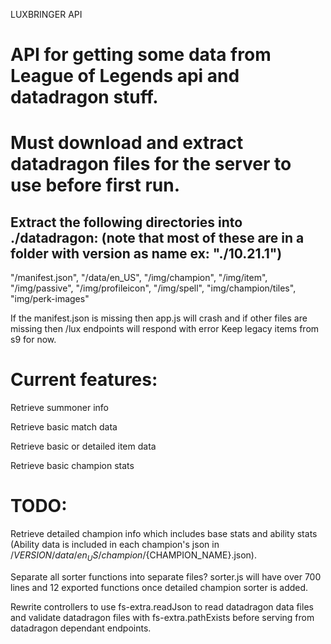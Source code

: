 LUXBRINGER API

# API for getting some data from League of Legends api and datadragon stuff.

# Must download and extract datadragon files for the server to use before first run.
## Extract the following directories into ./datadragon: (note that most of these are in a folder with version as name ex: "./10.21.1")
"/manifest.json", "/data/en_US", "/img/champion", "/img/item", "/img/passive",
"/img/profileicon", "/img/spell", "img/champion/tiles", "img/perk-images"

If the manifest.json is missing then app.js will crash and if other files are missing then /lux endpoints will respond with error
Keep legacy items from s9 for now.

# Current features:
Retrieve summoner info

Retrieve basic match data

Retrieve basic or detailed item data

Retrieve basic champion stats

# TODO:
Retrieve detailed champion info which includes base stats and ability stats (Ability data is included in each champion's json in /${VERSION}/data/en_US/champion/${CHAMPION_NAME}.json).

Separate all sorter functions into separate files? sorter.js will have over 700 lines and 12 exported functions once detailed champion sorter is added.

Rewrite controllers to use fs-extra.readJson to read datadragon data files and validate datadragon files with fs-extra.pathExists before serving from datadragon dependant endpoints.